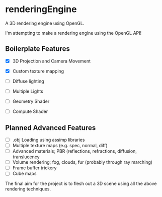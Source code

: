 # renderingEngine
A 3D rendering engine using OpenGL.

I'm attempting to make a rendering engine using the OpenGL API!

Boilerplate Features
--

- [x] 3D Projection and Camera Movement
- [x] Custom texture mapping
- [ ] Diffuse lighting
- [ ] Multiple Lights
- [ ] Geometry Shader
- [ ] Compute Shader


Planned Advanced Features
--

- [ ] .obj Loading using assimp libraries
- [ ] Multiple texture maps (e.g. spec, normal, diff) 
- [ ] Advanced materials; PBR (reflections, refractions, diffusion, translucency
- [ ] Volume rendering; fog, clouds, fur (probably through ray marching)
- [ ] Frame buffer trickery
- [ ] Cube maps

The final aim for the project is to flesh out a 3D scene using all the above rendering techniques.
